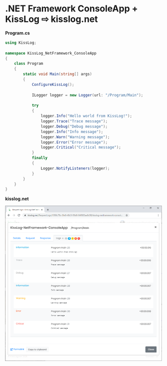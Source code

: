 # .NET Framework ConsoleApp + KissLog &#8680; kisslog.net

**Program.cs**

```csharp
using KissLog;

namespace KissLog_NetFramework_ConsoleApp
{
    class Program
    {
        static void Main(string[] args)
        {
            ConfigureKissLog();

            ILogger logger = new Logger(url: "/Program/Main");

            try
            {
                logger.Info("Hello world from KissLog!");
                logger.Trace("Trace message");
                logger.Debug("Debug message");
                logger.Info("Info message");
                logger.Warn("Warning message");
                logger.Error("Error message");
                logger.Critical("Critical message");
            }
            finally
            {
                Logger.NotifyListeners(logger);
            }
        }
    }
}

```

**kisslog.net**

![kisslog.net](/src/KissLog-NetFramework-ConsoleApp/KissLog-NetFramework-ConsoleApp/KissLog-NetFramework-ConsoleApp.png)